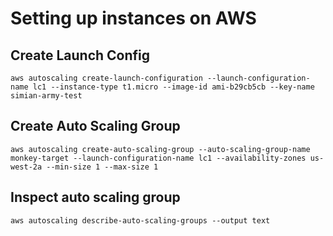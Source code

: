 # Setting up instances on AWS

## Create Launch Config

    aws autoscaling create-launch-configuration --launch-configuration-name lc1 --instance-type t1.micro --image-id ami-b29cb5cb --key-name simian-army-test

## Create Auto Scaling Group
    aws autoscaling create-auto-scaling-group --auto-scaling-group-name monkey-target --launch-configuration-name lc1 --availability-zones us-west-2a --min-size 1 --max-size 1

## Inspect auto scaling group
    aws autoscaling describe-auto-scaling-groups --output text
